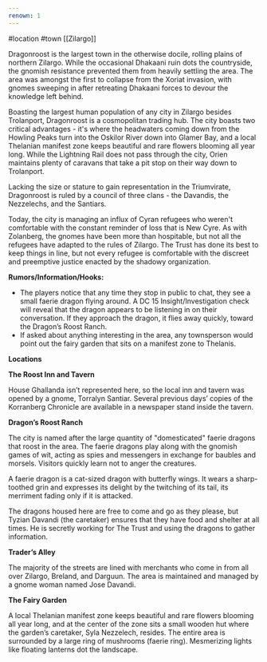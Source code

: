 ```yaml
---
renown: 1
---
```

#location #town [[Zilargo]]

Dragonroost is the largest town in the otherwise docile, rolling plains of northern Zilargo. While the occasional Dhakaani ruin dots the countryside, the gnomish resistance prevented them from heavily settling the area. The area was amongst the first to collapse from the Xoriat invasion, with gnomes sweeping in after retreating Dhakaani forces to devour the knowledge left behind.

Boasting the largest human population of any city in Zilargo besides Trolanport, Dragonroost is a cosmopolitan trading hub. The city boasts two critical advantages - it's where the headwaters coming down from the Howling Peaks turn into the Oskilor River down into Glamer Bay, and a local Thelanian manifest zone keeps beautiful and rare flowers blooming all year long. While the Lightning Rail does not pass through the city, Orien maintains plenty of caravans that take a pit stop on their way down to Trolanport.

Lacking the size or stature to gain representation in the Triumvirate, Dragonroost is ruled by a council of three clans - the Davandis, the Nezzelechs, and the Santiars.

Today, the city is managing an influx of Cyran refugees who weren't comfortable with the constant reminder of loss that is New Cyre. As with Zolanberg, the gnomes have been more than hospitable, but not all the refugees have adapted to the rules of Zilargo. The Trust has done its best to keep things in line, but not every refugee is comfortable with the discreet and preemptive justice enacted by the shadowy organization.

**Rumors/Information/Hooks:**

- The players notice that any time they stop in public to chat, they see a small faerie dragon flying around. A DC 15 Insight/Investigation check will reveal that the dragon appears to be listening in on their conversation. If they approach the dragon, it flies away quickly, toward the Dragon’s Roost Ranch.
- If asked about anything interesting in the area, any townsperson would point out the fairy garden that sits on a manifest zone to Thelanis.

**Locations**

**The Roost Inn and Tavern**

House Ghallanda isn’t represented here, so the local inn and tavern was opened by a gnome, Torralyn Santiar. Several previous days’ copies of the Korranberg Chronicle are available in a newspaper stand inside the tavern.

**Dragon’s Roost Ranch**

The city is named after the large quantity of "domesticated" faerie dragons that roost in the area. The faerie dragons play along with the gnomish games of wit, acting as spies and messengers in exchange for baubles and morsels. Visitors quickly learn not to anger the creatures.

A faerie dragon is a cat-sized dragon with butterfly wings. It wears a sharp-toothed grin and expresses its delight by the twitching of its tail, its merriment fading only if it is attacked.

The dragons housed here are free to come and go as they please, but Tyzian Davandi (the caretaker) ensures that they have food and shelter at all times. He is secretly working for The Trust and using the dragons to gather information.

**Trader’s Alley**

The majority of the streets are lined with merchants who come in from all over Zilargo, Breland, and Darguun. The area is maintained and managed by a gnome woman named Jose Davandi.

**The Fairy Garden**

A local Thelanian manifest zone keeps beautiful and rare flowers blooming all year long, and at the center of the zone sits a small wooden hut where the garden’s caretaker, Syla Nezzelech, resides. The entire area is surrounded by a large ring of mushrooms (faerie ring). Mesmerizing lights like floating lanterns dot the landscape.